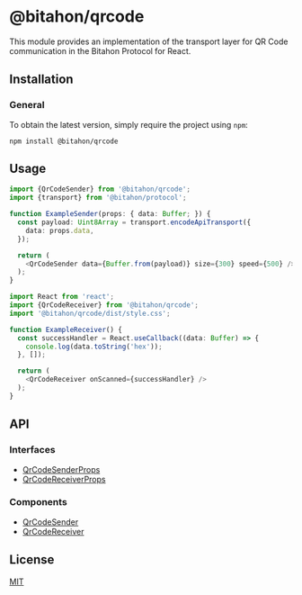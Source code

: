 # @bitahon/qrcode

This module provides an implementation of the transport layer for QR Code communication in the Bitahon Protocol for React.

## Installation

### General

To obtain the latest version, simply require the project using `npm`:

```shell
npm install @bitahon/qrcode
```

## Usage

```ts
import {QrCodeSender} from '@bitahon/qrcode';
import {transport} from '@bitahon/protocol';

function ExampleSender(props: { data: Buffer; }) {
  const payload: Uint8Array = transport.encodeApiTransport({
    data: props.data,
  });

  return (
    <QrCodeSender data={Buffer.from(payload)} size={300} speed={500} />
  );
}
```

```ts
import React from 'react';
import {QrCodeReceiver} from '@bitahon/qrcode';
import '@bitahon/qrcode/dist/style.css';

function ExampleReceiver() {
  const successHandler = React.useCallback((data: Buffer) => {
    console.log(data.toString('hex'));
  }, []);

  return (
    <QrCodeReceiver onScanned={successHandler} />
  );
}
```

## API

### Interfaces

- [QrCodeSenderProps](src/QrCodeSender.tsx)
- [QrCodeReceiverProps](src/QrCodeReceiver.tsx)

### Components

- [QrCodeSender](src/QrCodeSender.tsx)
- [QrCodeReceiver](src/QrCodeReceiver.tsx)

## License

[MIT](LICENSE)
